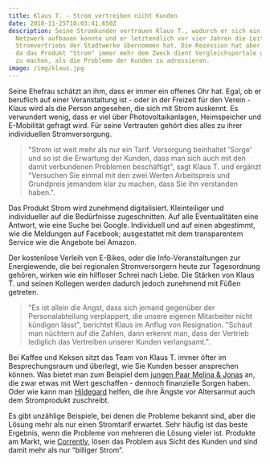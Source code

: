 ```yaml
---
title: Klaus T. - Strom vertreiben nicht Kunden
date: 2018-11-25T10:03:41.650Z
description: Seine Stromkunden vertrauen Klaus T., wodurch er sich ein großes
  Netzwerk aufbauen konnte und er letztendlich vor vier Jahren die Leitung des
  Stromvertriebs der Stadtwerke übernommen hat. Die Rezession hat aber begonnen,
  da das Produkt "Strom" immer mehr dem Zweck dient Vergleichsportale glücklich
  zu machen, als die Probleme der Kunden zu adressieren.
image: /img/klaus.jpg
---
```

Seine Ehefrau schätzt an ihm, dass er immer ein offenes Ohr hat. Egal, ob er beruflich auf einer Veranstaltung ist - oder in der Freizeit für den Verein - Klaus wird als die Person angesehen, die sich mit Strom auskennt. Es verwundert wenig, dass er viel über Photovoltaikanlagen, Heimspeicher und E-Mobilität gefragt wird. Für seine Vertrauten gehört dies alles zu ihrer individuellen Stromversorgung. 

> "Strom ist weit mehr als nur ein Tarif. Versorgung beinhaltet 'Sorge' und so ist die Erwartung der Kunden, dass man sich auch mit den damit verbundenen Problemen beschäftigt", sagt Klaus T. und ergänzt "Versuchen Sie einmal mit den zwei Werten Arbeitspreis und Grundpreis jemandem klar zu machen, dass Sie ihn verstanden haben.".

Das Produkt Strom wird zunehmend digitalisiert. Kleinteiliger und individueller auf die Bedürfnisse zugeschnitten. Auf alle Eventualitäten eine Antwort, wie eine Suche bei Google. Individuell und auf einen abgestimmt, wie die Meldungen auf Facebook; ausgestattet mit dem transparentem Service wie die Angebote bei Amazon. 

Der kostenlose Verleih von E-Bikes, oder die Info-Veranstaltungen zur Energiewende, die bei regionalen Stromversorgern heute zur Tagesordnung gehören, wirken wie ein hilfloser Schrei nach Liebe. Die Stärken von Klaus T. und seinen Kollegen werden dadurch jedoch zunehmend mit Füßen getreten.

> "Es ist allein die Angst, dass sich jemand gegenüber der Personalabteilung verplappert, die unsere eigenen Mitarbeiter nicht kündigen lässt", berichtet Klaus im Anflug von Resignation. "Schaut man nüchtern auf die Zahlen, dann erkennt man, dass der Vertrieb lediglich das Vertreiben unserer Kunden verlangsamt.".

Bei Kaffee und Keksen sitzt das Team von Klaus T. immer öfter im Besprechungsraum und überlegt, wie Sie Kunden besser ansprechen können. Was bietet man zum Beispiel dem [jungen Paar Melina & Jonas](/post/melina-jonas-f-nichts-darf-schiefgehen/) an,  die zwar etwas mit Wert geschaffen - dennoch finanzielle Sorgen haben. Oder wie kann man [Hildegard](/post/hildegard-m-angst-vor-altersarmut/) helfen, die ihre Ängste vor Altersarmut auch dem Stromprodukt zuschreibt. 

Es gibt unzählige Beispiele, bei denen die Probleme bekannt sind, aber die Lösung mehr als nur einen Stromtarif erwartet. Sehr häufig ist das beste Ergebnis, wenn die Probleme von mehreren die Lösung vieler ist. Produkte am Markt, wie [Corrently](https://corrently.de/home.html), lösen das Problem aus Sicht des Kunden und sind damit mehr als nur “billiger Strom”.